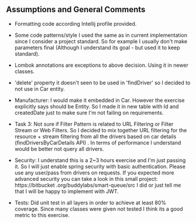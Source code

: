 ## Assumptions and General Comments

- Formatting code according Intellij profile provided.

- Some code patterns/style I used the same as in current implementation since I consider
a project standard. So for example I usually don't make parameters final (Although I understand
its goal - but used it to keep standard).

- Lombok annotations are exceptions to above decision. Using it in newer classes.

- 'delete' property it doesn't seen to be used in 'findDriver' so I decided to not use in Car entity.

- Manufacturer: I would make it embedded in Car. However the exercise explicitly says should be Entity. So I made it
 in new table with Id and createdDate just to make sure I'm not failing on requirements.

- Task 3: Not sure if Filter Pattern is related to URL Filtering or Filter Stream or Web Filters.
 So I decided to mix together URL filtering for the resource + stream filtering from all the drivers based on car
 details (findDriversByCarDetails API) .
 In terms of performance I understand would be better not query all drivers.

- Security: I understand this is a 2~3 hours exercise and I'm just passing it. So I will just enable
spring security with basic authentication. Please use any user/pass from drivers on requests.
If you expected more advanced security  you can take a look in this small project: https://bitbucket
.org/buddylabs/smart-queue/src I did or just tell me that I will be happy to implement with JWT.

- Tests: Did unit test in all layers in order to achieve at least 80% coverage. Since
many classes were given not tested I think its a good metric to this exercise.
 